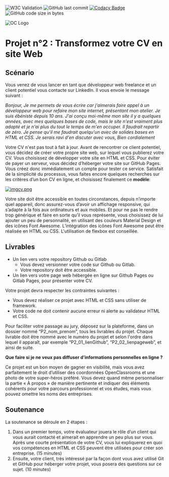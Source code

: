![W3C Validation](https://img.shields.io/w3c-validation/html?style=for-the-badge&targetUrl=https%3A%2F%2Fbaaanto.github.io%2Fraphaellopes.github.io%2F)
![GitHub last commit](https://img.shields.io/github/last-commit/baaanto/raphaellopes.github.io?style=for-the-badge)
[![Codacy Badge](https://app.codacy.com/project/badge/Grade/4f36398285674f92802a08a1b564ac3b)](https://www.codacy.com/manual/Baaanto/raphaellopes.github.io?utm_source=github.com&amp;utm_medium=referral&amp;utm_content=Baaanto/raphaellopes.github.io&amp;utm_campaign=Badge_Grade?style=for-the-badge)
![GitHub code size in bytes](https://img.shields.io/github/languages/code-size/baaanto/raphaellopes.github.io?style=for-the-badge)


![OC Logo](https://openclassrooms.com/fav-icon.png?v=1)
# Projet n°2 : Transformez votre CV en site Web
## Scénario 

Vous venez de vous lancer en tant que développeur web freelance et un client potentiel
vous contacte sur LinkedIn. Il vous envoie le message suivant :

*Bonjour,
Je me permets de vous écrire car j'aimerais faire appel à un développeur web pour
refaire mon site internet, présentant mon atelier. Je suis ébéniste depuis 10 ans. J'ai
conçu moi-même mon site il y a quelques années, avec mes quelques bases de code,
mais le site n'est vraiment plus adapté et je n'ai plus du tout le temps de m'en
occuper. Il faudrait repartir de zéro. Je pense qu'il me faudrait quelqu'un avec de
solides bases en HTML et CSS. Je serais ravi d'en discuter avec vous,
Bien cordialement*

Votre CV n'est pas tout à fait à jour. Avant de rencontrer ce client potentiel, vous décidez
de créer votre propre site web, sur lequel vous publierez votre CV. Vous choisissez de
développer votre site en HTML et CSS.
Pour éviter de payer un serveur, vous décidez d’héberger votre site sur GitHub Pages.
Vous créez donc immédiatement un compte pour tester ce service. Satisfait de la
simplicité du processus, vous faites encore quelques recherches sur les critères d’un bon
CV en ligne, et choisissez finalement ce **modèle**:

[![imgcv.png](https://i.postimg.cc/G3DP4Rfy/imgcv.png)](https://postimg.cc/yWV3GMs1)

Votre site doit être accessible en toutes circonstances, depuis n’importe quel appareil, donc assurez-vous d’avoir un affichage responsive, qui s’adapte à la fois
aux ordinateurs et aux mobiles. Et pour ne pas le rendre trop générique et faire en sorte qu’il vous représente, vous choisissez de lui ajouter un peu de personnalité, en utilisant des couleurs Material Design et des icônes Font Awesome. L’intégration des icônes Font Awesome peut être réalisée en HTML ou CSS.
L'utilisation de flexbox est conseillée.

## Livrables

* Un lien vers votre repository Github ou Gitlab
  * Vous devez versionner votre code sur Github ou Gitlab.
  * Votre repository doit être accessible.
* Un lien vers votre page web hébergée en ligne sur Github Pages ou Gitlab Pages, pour présenter votre CV.

Votre projet devra respecter les contraintes suivantes :
* Vous devez réaliser ce projet avec HTML et CSS sans utiliser de framework.
* Votre code ne doit contenir aucune erreur ni alerte au validateur HTML et CSS.

Pour faciliter votre passage au jury, déposez sur la plateforme, dans un dossier nommé “P2_nom_prenom”, tous les livrables du projet. Chaque livrable doit être nommé avec le numéro du projet et selon l'ordre dans lequel il apparaît, par exemple “P2_01_lienGithub”, “P2_02_lienpageweb”, et ainsi de suite.

**Que faire si je ne veux pas diffuser d’informations personnelles en ligne ?**

Ce projet est un bon moyen de gagner en visibilité, mais vous avez parfaitement le droit d’utiliser des coordonnées OpenClassrooms et une photo de votre super-héros préféré.
Vous devez quand même personnaliser la partie « À propos » de manière pertinente et indiquer des éléments cohérents pour votre parcours professionnel et vos études, mais vous pouvez omettre les noms des entreprises.

## Soutenance

La soutenance se déroule en 2 étapes :
1. Dans un premier temps, votre évaluateur jouera le rôle d’un client qui vous aurait contacté et aimerait en apprendre un peu plus sur vous. Après une courte présentation de votre CV, vous lui expliquerez en quoi vos compétences en HTML et CSS peuvent être utilisées pour créer son entreprise. (15 minutes)
2. Ensuite, votre client, très intéressé par la façon dont vous avez utilisé Git et GitHub pour héberger votre projet, vous posera des questions sur ce sujet. (10 minutes)
